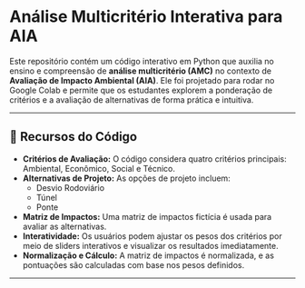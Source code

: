 # Análise Multicritério Interativa para AIA

Este repositório contém um código interativo em Python que auxilia no ensino e compreensão de **análise multicritério (AMC)** no contexto de **Avaliação de Impacto Ambiental (AIA)**. Ele foi projetado para rodar no Google Colab e permite que os estudantes explorem a ponderação de critérios e a avaliação de alternativas de forma prática e intuitiva.

---

## 📌 **Recursos do Código**

- **Critérios de Avaliação:** O código considera quatro critérios principais: Ambiental, Econômico, Social e Técnico.
- **Alternativas de Projeto:** As opções de projeto incluem:
  - Desvio Rodoviário
  - Túnel
  - Ponte
- **Matriz de Impactos:** Uma matriz de impactos fictícia é usada para avaliar as alternativas.
- **Interatividade:** Os usuários podem ajustar os pesos dos critérios por meio de sliders interativos e visualizar os resultados imediatamente.
- **Normalização e Cálculo:** A matriz de impactos é normalizada, e as pontuações são calculadas com base nos pesos definidos.

---
